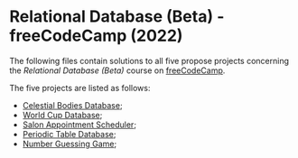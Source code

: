 # Relational Database (Beta) - freeCodeCamp (2022)

The following files contain solutions to all five propose projects concerning the *Relational Database (Beta)* course on [freeCodeCamp](https://www.freecodecamp.org/learn/relational-database).

The five projects are listed as follows:

- [Celestial Bodies Database](
https://www.freecodecamp.org/learn/relational-database/build-a-celestial-bodies-database-project/build-a-celestial-bodies-database
);
- [World Cup Database](
https://www.freecodecamp.org/learn/relational-database/build-a-world-cup-database-project/build-a-world-cup-database
);
- [Salon Appointment Scheduler](
https://www.freecodecamp.org/learn/relational-database/build-a-salon-appointment-scheduler-project/build-a-salon-appointment-scheduler
);
- [Periodic Table Database](
https://www.freecodecamp.org/learn/relational-database/build-a-periodic-table-database-project/build-a-periodic-table-database
);
- [Number Guessing Game](
https://www.freecodecamp.org/learn/relational-database/build-a-number-guessing-game-project/build-a-number-guessing-game
);

